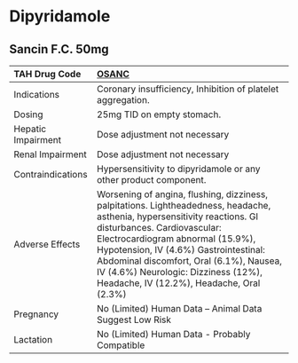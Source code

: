 # Dipyridamole

## Sancin F.C. 50mg

| TAH Drug Code      | [OSANC](https://www.tahsda.org.tw/drugs/hissearch.php?drug_code=OSANC)                                                                                                                                                                                                                                                                                               |
|:-------------------|:---------------------------------------------------------------------------------------------------------------------------------------------------------------------------------------------------------------------------------------------------------------------------------------------------------------------------------------------------------------------|
| Indications        | Coronary insufficiency, Inhibition of platelet aggregation.                                                                                                                                                                                                                                                                                                          |
| Dosing             | 25mg TID on empty stomach.                                                                                                                                                                                                                                                                                                                                           |
| Hepatic Impairment | Dose adjustment not necessary                                                                                                                                                                                                                                                                                                                                        |
| Renal Impairment   | Dose adjustment not necessary                                                                                                                                                                                                                                                                                                                                        |
| Contraindications  | Hypersensitivity to dipyridamole or any other product component.                                                                                                                                                                                                                                                                                                     |
| Adverse Effects    | Worsening of angina, flushing, dizziness, palpitations. Lightheadedness, headache, asthenia, hypersensitivity reactions. GI disturbances. Cardiovascular: Electrocardiogram abnormal (15.9%), Hypotension, IV (4.6%) Gastrointestinal: Abdominal discomfort, Oral (6.1%), Nausea, IV (4.6%) Neurologic: Dizziness (12%), Headache, IV (12.2%), Headache, Oral (2.3%) |
| Pregnancy          | No (Limited) Human Data – Animal Data Suggest Low Risk                                                                                                                                                                                                                                                                                                               |
| Lactation          | No (Limited) Human Data - Probably Compatible                                                                                                                                                                                                                                                                                                                        |

